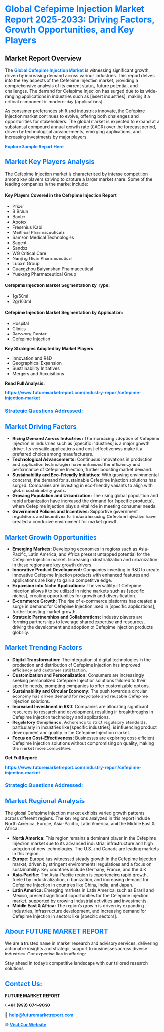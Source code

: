 <h1 style="color: #007BFF;">Global Cefepime Injection Market Report 2025-2033: Driving Factors, Growth Opportunities, and Key Players</h1>

<section id="overview">
<h2>Market Report Overview</h2>
<p>The <a href="https://www.futuremarketreport.com/industry-report/cefepime-injection-market" style="color: #007BFF; text-decoration: none;"><strong>Global Cefepime Injection Market</strong></a> is witnessing significant growth, driven by increasing demand across various industries. This report delves into the key aspects of the Cefepime Injection market, providing a comprehensive analysis of its current status, future potential, and challenges. The demand for Cefepime Injection has surged due to its wide-ranging applications in industries such as [insert industries], making it a critical component in modern-day [applications].</p>
<p>As consumer preferences shift and industries innovate, the Cefepime Injection market continues to evolve, offering both challenges and opportunities for stakeholders. The global market is expected to expand at a substantial compound annual growth rate (CAGR) over the forecast period, driven by technological advancements, emerging applications, and increasing investments by major players.</p>
</section>

<section id="overview">
<p><a href="https://www.futuremarketreport.com/request-sample/reportId=124012" style="color: #007BFF; text-decoration: none;"><strong>Explore Sample Report Here</strong></a></p>
</section>

<section id="key-players">
<h2 style="color: #007BFF;">Market Key Players Analysis</h2>
<p>The Cefepime Injection market is characterized by intense competition among key players striving to capture a larger market share. Some of the leading companies in the market include:</p>
<h4>Key Players Covered in the Cefepime Injection Report:</h4>
<ul><li>Pfizer</li><li>B Braun</li><li>Baxter</li><li>Apotex</li><li>Fresenius Kabi</li><li>Meitheal Pharmaceuticals</li><li>Samson Medical Technologies</li><li>Sagent</li><li>Sandoz</li><li>WG Critical Care</li><li>Nanjing Hicin Pharmaceutical</li><li>Luoxin Group</li><li>Guangzhou Baiyunshan Pharmaceutical</li><li>Yuekang Pharmaceutical Group</li></ul>
<h4>Cefepime Injection Market Segmentation by Type:</h4>
<ul><li>1g/50ml</li><li>2g/100ml</li></ul>

<h4>Cefepime Injection Market Segmentation by Application:</h4>
<ul><li>Hospital</li><li>Clinics</li><li>Recovery Center</li><li>Cefepime Injection</li></ul>
<p><strong>Key Strategies Adopted by Market Players:</strong></p>
<ul>
<li>Innovation and R&D</li>
<li>Geographical Expansion</li>
<li>Sustainability Initiatives</li>
<li>Mergers and Acquisitions</li>
</ul>
</section>

<section>
<p><strong>Read Full Analysis: </strong></p><a href="https://www.futuremarketreport.com/industry-report/cefepime-injection-market" style="color: #007BFF; text-decoration: none;"><strong>https://www.futuremarketreport.com/industry-report/cefepime-injection-market</strong></a>
<h3 style="color: #007BFF;">Strategic Questions Addressed:</h3>
</section>

<section id="driving-factors">
<h2 style="color: #007BFF;">Market Driving Factors</h2>
<ul>
<li><strong>Rising Demand Across Industries:</strong> The increasing adoption of Cefepime Injection in industries such as [specific industries] is a major growth driver. Its versatile applications and cost-effectiveness make it a preferred choice among manufacturers.</li>
<li><strong>Technological Advancements:</strong> Continuous innovations in production and application technologies have enhanced the efficiency and performance of Cefepime Injection, further boosting market demand.</li>
<li><strong>Sustainability and Eco-Friendly Initiatives:</strong> With growing environmental concerns, the demand for sustainable Cefepime Injection solutions has surged. Companies are investing in eco-friendly variants to align with global sustainability goals.</li>
<li><strong>Growing Population and Urbanization:</strong> The rising global population and rapid urbanization have increased the demand for [specific products], where Cefepime Injection plays a vital role in meeting consumer needs.</li>
<li><strong>Government Policies and Incentives:</strong> Supportive government regulations and incentives for industries using Cefepime Injection have created a conducive environment for market growth.</li>
</ul>
</section>

<section id="growth-opportunities">
<h2 style="color: #007BFF;">Market Growth Opportunities</h2>
<ul>
<li><strong>Emerging Markets:</strong> Developing economies in regions such as Asia-Pacific, Latin America, and Africa present untapped potential for the Cefepime Injection market. Increasing industrialization and urbanization in these regions are key growth drivers.</li>
<li><strong>Innovative Product Development:</strong> Companies investing in R&D to create innovative Cefepime Injection products with enhanced features and applications are likely to gain a competitive edge.</li>
<li><strong>Expansion into Niche Applications:</strong> The versatility of Cefepime Injection allows it to be utilized in niche markets such as [specific niches], creating opportunities for growth and diversification.</li>
<li><strong>E-commerce Growth:</strong> The rise of e-commerce platforms has created a surge in demand for Cefepime Injection used in [specific applications], further boosting market growth.</li>
<li><strong>Strategic Partnerships and Collaborations:</strong> Industry players are forming partnerships to leverage shared expertise and resources, driving the development and adoption of Cefepime Injection products globally.</li>
</ul>
</section>

<section id="trending-factors">
<h2 style="color: #007BFF;">Market Trending Factors</h2>
<ul>
<li><strong>Digital Transformation:</strong> The integration of digital technologies in the production and distribution of Cefepime Injection has improved efficiency and customer satisfaction.</li>
<li><strong>Customization and Personalization:</strong> Consumers are increasingly seeking personalized Cefepime Injection solutions tailored to their specific needs, prompting companies to offer customizable options.</li>
<li><strong>Sustainability and Circular Economy:</strong> The push towards a circular economy has driven demand for recyclable and reusable Cefepime Injection solutions.</li>
<li><strong>Increased Investment in R&D:</strong> Companies are allocating significant resources to research and development, resulting in breakthroughs in Cefepime Injection technology and applications.</li>
<li><strong>Regulatory Compliance:</strong> Adherence to strict regulatory standards, particularly in industries like [specific industries], is influencing product development and quality in the Cefepime Injection market.</li>
<li><strong>Focus on Cost-Effectiveness:</strong> Businesses are exploring cost-efficient Cefepime Injection solutions without compromising on quality, making the market more competitive.</li>
</ul>
</section>

<section>
<p><strong>Get Full Report: </strong></p><a href="https://www.futuremarketreport.com/industry-report/cefepime-injection-market" style="color: #007BFF; text-decoration: none;"><strong>https://www.futuremarketreport.com/industry-report/cefepime-injection-market</strong></a>
<h3 style="color: #007BFF;">Strategic Questions Addressed:</h3>
</section>


<section id="regional-analysis">
<h2 style="color: #007BFF;">Market Regional Analysis</h2>
<p>The global Cefepime Injection market exhibits varied growth patterns across different regions. The key regions analyzed in this report include North America, Europe, Asia-Pacific, Latin America, and the Middle East & Africa:</p>
<ul>
<li><strong>North America:</strong> This region remains a dominant player in the Cefepime Injection market due to its advanced industrial infrastructure and high adoption of new technologies. The U.S. and Canada are leading markets in this region.</li>
<li><strong>Europe:</strong> Europe has witnessed steady growth in the Cefepime Injection market, driven by stringent environmental regulations and a focus on sustainability. Key countries include Germany, France, and the U.K.</li>
<li><strong>Asia-Pacific:</strong> The Asia-Pacific region is experiencing rapid growth, fueled by industrialization, urbanization, and increasing demand for Cefepime Injection in countries like China, India, and Japan.</li>
<li><strong>Latin America:</strong> Emerging markets in Latin America, such as Brazil and Mexico, present significant opportunities for the Cefepime Injection market, supported by growing industrial activities and investments.</li>
<li><strong>Middle East & Africa:</strong> The region’s growth is driven by expanding industries, infrastructure development, and increasing demand for Cefepime Injection in sectors like [specific sectors].</li>
</ul>
</section>

<footer>
<h2 style="color: #007BFF;">About FUTURE MARKET REPORT</h2>
<p>We are a trusted name in market research and advisory services, delivering actionable insights and strategic support to businesses across diverse industries. Our expertise lies in offering:</p>

<p>Stay ahead in today’s competitive landscape with our tailored research solutions.</p>

<h2 style="color: #007BFF;">Contact Us:</h2>
<p><strong>FUTURE MARKET REPORT</strong></p>
<p>📞 <strong>+91 (883) 074-8030</strong></p>
<p>📧 <strong><a href="mailto:help@futuremarketreport.com" style="color: #007BFF;">help@futuremarketreport.com</a></strong></p>
<p>🌐 <strong><a href="https://www.futuremarketreport.com/" style="color: #007BFF;">Visit Our Website</a></strong></p>
</footer>